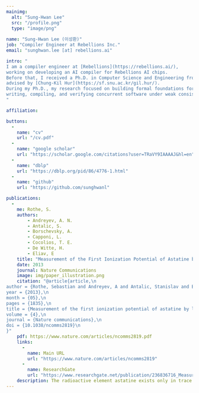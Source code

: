 ```yaml
---
mainimg:
  alt: "Sung-Hwan Lee"
  src: "/profile.png"
  type: "image/png"
  
name: "Sung-Hwan Lee (이성환)"
job: "Compiler Engineer at Rebellions Inc."
email: "sunghwan.lee [at] rebellions.ai"

intro: "
I am a compiler engineer at [Rebellions](https://rebellions.ai/),
working on developing an AI compiler for Rebellions AI chips.
Before that, I received a Ph.D. in Computer Science and Engineering from Seoul National University,
advised by [Chung-Kil Hur](https://sf.snu.ac.kr/gil.hur/).
During my Ph.D., my research focused on building formal foundations for
writing, compiling, and verifying concurrent software under weak consistency.
"

affiliation:

buttons:
  -
    name: "cv"
    url: "/cv.pdf"
  -
    name: "google scholar"
    url: "https://scholar.google.com/citations?user=TRaVY9IAAAAJ&hl=en"
  -
    name: "dblp"
    url: "https://dblp.org/pid/86/4776-1.html"
  -
    name: "github"
    url: "https://github.com/sunghwanl"

publications:
  - 
    me: Rothe, S. 
    authors:
        - Andreyev, A. N. 
        - Antalic, S.
        - Borschevsky, A.
        - Capponi, L.
        - Cocolios, T. E.
        - De Witte, H.
        - Eliav, E
    title: "Measurement of the First Ionization Potential of Astatine by Laser Ionization Spectroscopy"
    date: 2013
    journal: Nature Communications
    image: img/paper_illustration.png
    citation: "@article{article,\n
author = {Rothe, Sebastian and Andreyev, A and Antalic, Stanislav and Borschevsky, Anastasia and Capponi, Luigi and Cocolios, Thomas and De Witte, Hilde and Eliav, Ephraim and Fedorov, D.V. and Fedosseev, Valentin and Fink, D and Fritzsche, s and Ghys, Lars and Huyse, M and Imai, Nobuaki and Kaldor, U and Kudryavtsev, Yu and Koester, Ulli and Lane, J and Wendt, Klaus},\n
year = {2013},\n
month = {05},\n
pages = {1835},\n
title = {Measurement of the first ionization potential of astatine by laser ionization spectroscopy},\n
volume = {4},\n
journal = {Nature communications},\n
doi = {10.1038/ncomms2819}\n
}"
    pdf: https://www.nature.com/articles/ncomms2819.pdf
    links:
      -
        name: Main URL
        url: "https://www.nature.com/articles/ncomms2819"
      -
        name: ResearchGate
        url: "https://www.researchgate.net/publication/236836716_Measurement_of_the_first_ionization_potential_of_astatine_by_laser_ionization_spectroscopy"
    description: The radioactive element astatine exists only in trace amounts in nature. Its properties can therefore only be explored by study of the minute quantities of artificially produced isotopes or by performing theoretical calculations. One of the most important properties influencing the chemical behaviour is the energy required to remove one electron from the valence shell, referred to as the ionization potential.
---
```

